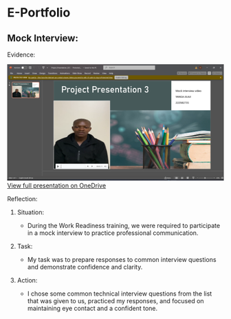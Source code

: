 # E-Portfolio
**Mock Interview:**
-
Evidence:


![image alt](https://github.com/222582731/E-Portfolio/blob/main/presentation%20screenshot.png)
[View full presentation on OneDrive](https://1drv.ms/p/c/3bad3bc429e937b8/EXs4pVlDTYlNgGAUy4sSLa0ByD99B-NmJw8oesJa_7SOhA?e=MIZ6hb)

Reflection:

1. Situation: 
   * During the Work Readiness training, we were required to participate in a mock interview to practice professional communication.

2. Task:
   * My task was to prepare responses to common interview questions and demonstrate confidence and clarity.

3. Action:
   * I chose some common technical interview questions from the list that was given to us, practiced my responses, and focused on maintaining eye contact and a confident tone.
